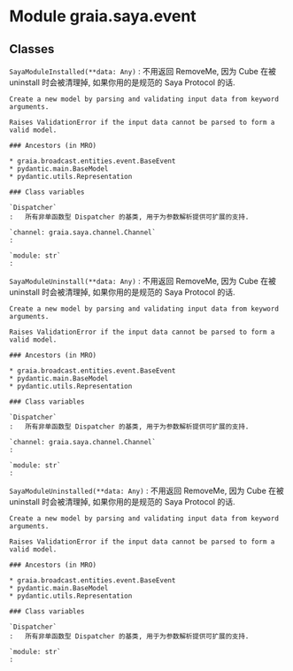 Module graia.saya.event
=======================

Classes
-------

`SayaModuleInstalled(**data: Any)`
:   不用返回 RemoveMe, 因为 Cube 在被 uninstall 时会被清理掉, 如果你用的是规范的 Saya Protocol 的话.
        
    
    Create a new model by parsing and validating input data from keyword arguments.
    
    Raises ValidationError if the input data cannot be parsed to form a valid model.

    ### Ancestors (in MRO)

    * graia.broadcast.entities.event.BaseEvent
    * pydantic.main.BaseModel
    * pydantic.utils.Representation

    ### Class variables

    `Dispatcher`
    :   所有非单函数型 Dispatcher 的基类, 用于为参数解析提供可扩展的支持.

    `channel: graia.saya.channel.Channel`
    :

    `module: str`
    :

`SayaModuleUninstall(**data: Any)`
:   不用返回 RemoveMe, 因为 Cube 在被 uninstall 时会被清理掉, 如果你用的是规范的 Saya Protocol 的话.
        
    
    Create a new model by parsing and validating input data from keyword arguments.
    
    Raises ValidationError if the input data cannot be parsed to form a valid model.

    ### Ancestors (in MRO)

    * graia.broadcast.entities.event.BaseEvent
    * pydantic.main.BaseModel
    * pydantic.utils.Representation

    ### Class variables

    `Dispatcher`
    :   所有非单函数型 Dispatcher 的基类, 用于为参数解析提供可扩展的支持.

    `channel: graia.saya.channel.Channel`
    :

    `module: str`
    :

`SayaModuleUninstalled(**data: Any)`
:   不用返回 RemoveMe, 因为 Cube 在被 uninstall 时会被清理掉, 如果你用的是规范的 Saya Protocol 的话.
        
    
    Create a new model by parsing and validating input data from keyword arguments.
    
    Raises ValidationError if the input data cannot be parsed to form a valid model.

    ### Ancestors (in MRO)

    * graia.broadcast.entities.event.BaseEvent
    * pydantic.main.BaseModel
    * pydantic.utils.Representation

    ### Class variables

    `Dispatcher`
    :   所有非单函数型 Dispatcher 的基类, 用于为参数解析提供可扩展的支持.

    `module: str`
    :